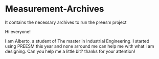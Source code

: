 # Measurement-Archives
It contains the necessary archives to run the preesm project

Hi everyone! 

I am Alberto, a student of The master in Industrial Engineering. I started using PREESM this year and none arround me can help me with what i am designing. Can you help me a little bit? thanks for your attention!
